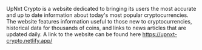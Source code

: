 UpNxt Crypto is a website dedicated to bringing its users the most accurate and up to date information about today's most popular cryptocurrencies. The website features information useful to those new to cryptocurrencies, historical data for thousands of coins, and links to news articles that are updated daily. A link to the website can be found here https://upnxt-crypto.netlify.app/
